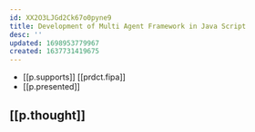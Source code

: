 ```yaml
---
id: XX2O3LJGd2Ck67o0pyne9
title: Development of Multi Agent Framework in Java Script
desc: ''
updated: 1698953779967
created: 1637731419675
---
```



- [[p.supports]] [[prdct.fipa]]
- [[p.presented]] 

## [[p.thought]]
